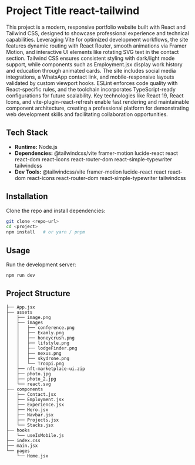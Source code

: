 
<!-- LAZYDOCS START -->
# Project Title react-tailwind

This project is a modern, responsive portfolio website built with React and Tailwind CSS, designed to showcase professional experience and technical capabilities. Leveraging Vite for optimized development workflows, the site features dynamic routing with React Router, smooth animations via Framer Motion, and interactive UI elements like rotating SVG text in the contact section. Tailwind CSS ensures consistent styling with dark/light mode support, while components such as Employment.jsx display work history and education through animated cards. The site includes social media integrations, a WhatsApp contact link, and mobile-responsive layouts validated by custom viewport hooks. ESLint enforces code quality with React-specific rules, and the toolchain incorporates TypeScript-ready configurations for future scalability. Key technologies like React 19, React Icons, and vite-plugin-react-refresh enable fast rendering and maintainable component architecture, creating a professional platform for demonstrating web development skills and facilitating collaboration opportunities.

## Tech Stack
- **Runtime:** Node.js
- **Dependencies:** 
@tailwindcss/vite
framer-motion
lucide-react
react
react-dom
react-icons
react-router-dom
react-simple-typewriter
tailwindcss
- **Dev Tools:** 
@tailwindcss/vite
framer-motion
lucide-react
react
react-dom
react-icons
react-router-dom
react-simple-typewriter
tailwindcss


## Installation
Clone the repo and install dependencies:

```bash
git clone <repo-url>
cd <project>
npm install   # or yarn / pnpm
```

## Usage
Run the development server:

```bash
npm run dev
```


## Project Structure
```
├── App.jsx
├── assets
│   ├── image.png
│   ├── images
│   │   ├── conference.png
│   │   ├── Examly.png
│   │   ├── honeycrush.png
│   │   ├── lifstyle.png
│   │   ├── lodgeFinder.png
│   │   ├── nexus.png
│   │   ├── skydrone.png
│   │   └── Troopi.png
│   ├── nft-marketplace-ui.zip
│   ├── photo.jpg
│   ├── photo_2.jpg
│   └── react.svg
├── components
│   ├── Contact.jsx
│   ├── Employment.jsx
│   ├── Experience.jsx
│   ├── Hero.jsx
│   ├── Navbar.jsx
│   ├── Projects.jsx
│   └── Stacks.jsx
├── hooks
│   └── useIsMobile.js
├── index.css
├── main.jsx
└── pages
    └── Home.jsx
```

<!-- LAZYDOCS END -->
